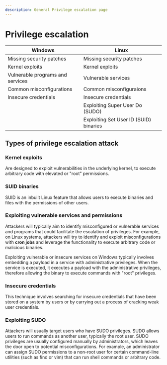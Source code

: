 ```yaml
---
description: General Privilege escalation page
---
```


# Privilege escalation



| Windows                          | Linux                                  |
| -------------------------------- | -------------------------------------- |
| Missing security patches         | Missing security patches               |
| Kernel exploits                  | Kernel exploits                        |
| Vulnerable programs and services | Vulnerable services                    |
| Common misconfigurations         | Common misconfiguraions                |
| Insecure credentials             | Insecure credentials                   |
|                                  | Exploiting Super User Do (SUDO)        |
|                                  | Exploiting Set User ID (SUID) binaries |



## Types of privilege escalation attack

### Kernel exploits

Are designed to exploit vulnerabilities in the underlying kernel, to execute arbitrary code with elevated or "root" permissions.

### SUID binaries

SUID is an inbuilt Linux feature that allows users to execute binaries and files with the permissions of other users.

### Exploiting vulnerable services and permissions

Attackers will typically aim to identify misconfigured or vulnerable services and programs that could facilitate the escalation of privileges. For example, on Linux systems, attackers will try to identify and exploit misconfigurations with **cron jobs** and leverage the functionality to execute arbitrary code or malicious binaries.&#x20;

Exploiting vulnerable or insecure services on Windows typically involves embedding a payload in a service with administrative privileges. When the service is executed, it executes a payload with the administrative privileges, therefore allowing the binary to execute commands with "root" privileges.

### Insecure credentials

This technique involves searching for insecure credentials that have been stored on a system by users or by carrying out a process of cracking weak user credentials.

### Exploiting SUDO

Attackers will usually target users who have SUDO privileges. SUDO allows users to run commands as another user, typically the root user. SUDO privileges are usually configured manually by administrators, which leaves the door open to potential misconfigurations. For example, an administrator can assign SUDO permissions to a non-root user for certain command-line utilities (such as find or vim) that can run shell commands or arbitrary code.



